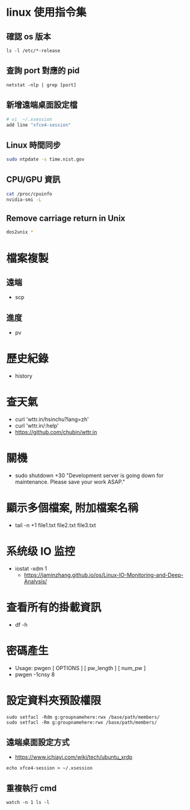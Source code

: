 # linux 使用指令集

## 確認 os 版本
```
ls -l /etc/*-release
```

## 查詢 port 對應的 pid
```
netstat -nlp | grep [port]
```

## 新增遠端桌面設定檔
``` sh
# vi  ~/.xsession
add line "xfce4-session"
```

## Linux 時間同步
``` sh
sudo ntpdate -s time.nist.gov 
```

## CPU/GPU 資訊
``` sh
cat /proc/cpuinfo
nvidia-smi -L
```

## Remove carriage return in Unix
``` sh
dos2unix *
```


# 檔案複製

## 遠端
* scp

## 進度
* pv


# 歷史紀錄
* history


# 查天氣
* curl 'wttr.in/hsinchu?lang=zh'
* curl 'wttr.in/:help'​
* https://github.com/chubin/wttr.in


# 關機
* sudo shutdown +30 "Development server is going down for maintenance. Please save your work ASAP."


# 顯示多個檔案, 附加檔案名稱
* tail -n +1 file1.txt file2.txt file3.txt


# 系统级 IO 监控
* iostat -xdm 1
    * https://jaminzhang.github.io/os/Linux-IO-Monitoring-and-Deep-Analysis/

# 查看所有的掛載資訊
* df -h

# 密碼產生
* Usage: pwgen [ OPTIONS ] [ pw_length ] [ num_pw ]
* pwgen -1cnsy 8


# 設定資料夾預設權限
```
sudo setfacl -Rdm g:groupnamehere:rwx /base/path/members/
sudo setfacl -Rm g:groupnamehere:rwx /base/path/members/
```

## 遠端桌面設定方式
- https://www.ichiayi.com/wiki/tech/ubuntu_xrdp
```
echo xfce4-session > ~/.xsession
```

## 重複執行 cmd
`watch -n 1 ls -l`
